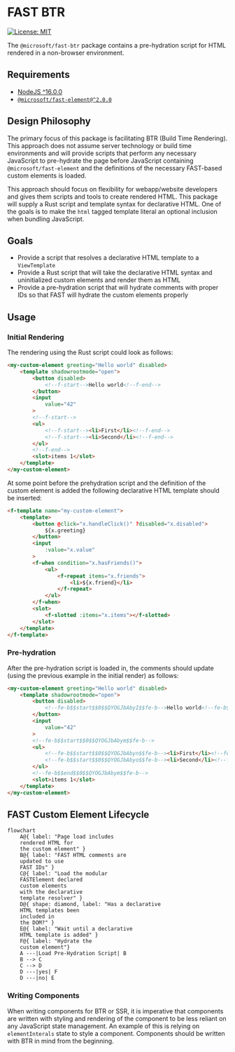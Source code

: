 # FAST BTR

[![License: MIT](https://img.shields.io/badge/License-MIT-yellow.svg)](https://opensource.org/licenses/MIT)

The `@microsoft/fast-btr` package contains a pre-hydration script for HTML rendered in a non-browser environment.

## Requirements

- [NodeJS ^16.0.0](https://nodejs.org)
- [`@microsoft/fast-element@^2.0.0`](https://www.npmjs.com/package/@microsoft/fast-element)

## Design Philosophy

The primary focus of this package is facilitating BTR (Build Time Rendering). This approach does not assume server technology or build time environments and will provide scripts that perform any necessary JavaScript to pre-hydrate the page before JavaScript containing `@microsoft/fast-element` and the definitions of the necessary FAST-based custom elements is loaded.

This approach should focus on flexibility for webapp/website developers and gives them scripts and tools to create rendered HTML. This package will supply a Rust script and template syntax for declarative HTML. One of the goals is to make the `html` tagged template literal an optional inclusion when bundling JavaScript.

## Goals

- Provide a script that resolves a declarative HTML template to a `ViewTemplate`
- Provide a Rust script that will take the declarative HTML syntax and uninitialized custom elements and render them as HTML
- Provide a pre-hydration script that will hydrate comments with proper IDs so that FAST will hydrate the custom elements properly

## Usage

### Initial Rendering

The rendering using the Rust script could look as follows:
```html
<my-custom-element greeting="Hello world" disabled>
    <template shadowrootmode="open">
        <button disabled>
            <!--f-start-->Hello world<!--f-end-->
        </button>
        <input
            value="42"
        >
        <!--f-start-->
        <ul>
            <!--f-start--><li>First</li><!--f-end-->
            <!--f-start--><li>Second</li><!--f-end-->
        </ul>
        <!--f-end-->
        <slot>items 1</slot>
    </template>
</my-custom-element>
```

At some point before the prehydration script and the definition of the custom element is added the following declarative HTML template should be inserted:
```html
<f-template name="my-custom-element">
    <template>
        <button @click="x.handleClick()" ?disabled="x.disabled">
            ${x.greeting}
        </button>
        <input
            :value="x.value"
        >
        <f-when condition="x.hasFriends()">
            <ul>
                <f-repeat items="x.friends">
                    <li>${x.friend}</li>
                </f-repeat>
            </ul>
        </f-when>
        <slot>
            <f-slotted :items="x.items"></f-slotted>
        </slot>
    </template>
</f-template>
```

### Pre-hydration

After the pre-hydration script is loaded in, the comments should update (using the previous example in the initial render) as follows:

```html
<my-custom-element greeting="Hello world" disabled>
    <template shadowrootmode="open">
        <button disabled>
            <!--fe-b$$start$$0$$QYOGJbAbyI$$fe-b-->Hello world<!--fe-b$$end$$0$$QYOGJbAbyI$$fe-b-->
        </button>
        <input
            value="42"
        >
        <!--fe-b$$start$$0$$QYOGJbAbym$$fe-b-->
        <ul>
            <!--fe-b$$start$$0$$QYOGJbAbyn$$fe-b--><li>First</li><!--fe-b$$end$$0$$QYOGJbAbyn$$fe-b-->
            <!--fe-b$$start$$0$$QYOGJbAbyo$$fe-b--><li>Second</li><!--fe-b$$end$$0$$QYOGJbAbyo$$fe-b-->
        </ul>
        <!--fe-b$$end$$0$$QYOGJbAbym$$fe-b-->
        <slot>items 1</slot>
    </template>
</my-custom-element>
```

## FAST Custom Element Lifecycle

```mermaid
flowchart
    A@{ label: "Page load includes
    rendered HTML for
    the custom element" }
    B@{ label: "FAST HTML comments are
    updated to use
    FAST IDs" }
    C@{ label: "Load the modular
    FASTElement declared
    custom elements
    with the declarative
    template resolver" }
    D@{ shape: diamond, label: "Has a declarative
    HTML templates been
    included in
    the DOM?" }
    E@{ label: "Wait until a declarative
    HTML template is added" }
    F@{ label: "Hydrate the
    custom element"}
    A ---|Load Pre-Hydration Script| B
    B --> C
    C --> D
    D ---|yes| F
    D ---|no| E
```

### Writing Components

When writing components for BTR or SSR, it is imperative that components are written with styling and rendering of the component to be less reliant on any JavaScript state management. An example of this is relying on `elementInterals` state to style a component. Components should be written with BTR in mind from the beginning.
